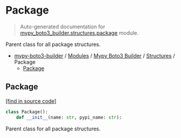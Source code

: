 # Package

> Auto-generated documentation for [mypy_boto3_builder.structures.package](https://github.com/vemel/mypy_boto3_builder/blob/master/mypy_boto3_builder/structures/package.py) module.

Parent class for all package structures.

- [mypy-boto3-builder](../../README.md#mypy_boto3_builder) / [Modules](../../MODULES.md#mypy-boto3-builder-modules) / [Mypy Boto3 Builder](../index.md#mypy-boto3-builder) / [Structures](index.md#structures) / Package
    - [Package](#package)

## Package

[[find in source code]](https://github.com/vemel/mypy_boto3_builder/blob/master/mypy_boto3_builder/structures/package.py#L8)

```python
class Package():
    def __init__(name: str, pypi_name: str):
```

Parent class for all package structures.
